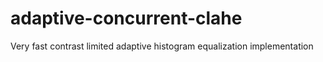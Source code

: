 # adaptive-concurrent-clahe
Very fast contrast limited adaptive histogram equalization implementation
